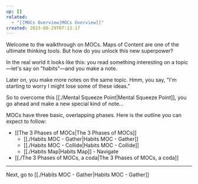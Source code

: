 ```yaml
---
up: []
related:
  - "[[MOCs Overview|MOCs Overview]]"
created: 2023-08-29T07:13:17
---
```

Welcome to the walkthrough on MOCs. Maps of Content are one of the ultimate thinking tools. But how do you unlock this new superpower?

In the real world it looks like this: you read something interesting on a topic—let's say on "habits"—and you make a note. 

Later on, you make more notes on the same topic. Hmm, you say, "I'm starting to worry I might lose some of these ideas." 

So to overcome this [[./Mental Squeeze Point|Mental Squeeze Point]], you go ahead and make a new special kind of note…

MOCs have three basic, overlapping phases. Here is the outline you can expect to follow:

- [[The 3 Phases of MOCs|The 3 Phases of MOCs]]
	- [[./Habits MOC - Gather|Habits MOC - Gather]]
	- [[./Habits MOC - Collide|Habits MOC - Collide]]
	- [[./Habits Map|Habits Map]] - Navigate
- [[./The 3 Phases of MOCs, a coda|The 3 Phases of MOCs, a coda]]

---

Next, go to [[./Habits MOC - Gather|Habits MOC - Gather]]

